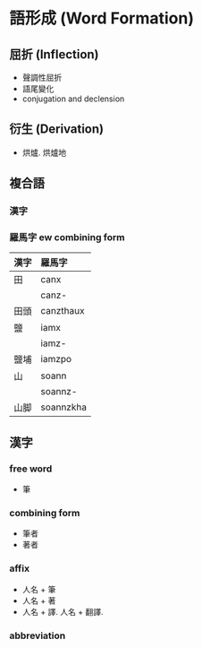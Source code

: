 # 語形成 (Word Formation)

## 屈折 (Inflection)

* 聲調性屈折
* 語尾變化
* conjugation and declension

## 衍生 (Derivation)

* 烘爐. 烘爐地

## 複合語

### 漢字

### 羅馬字 ew combining form

| 漢字 | 羅馬字 |
| :--- | :--- |
| 田 | canx |
|| canz- |
| 田頭 | canzthaux |
| 鹽 | iamx |
|| iamz- |
| 鹽埔 | iamzpo |
| 山 | soann |
|| soannz- |
| 山脚 | soannzkha |

## 漢字

### free word

* 筆

### combining form

* 筆者
* 著者

### affix

* 人名 + 筆
* 人名 + 著
* 人名 + 譯. 人名 + 翻譯.

### abbreviation
